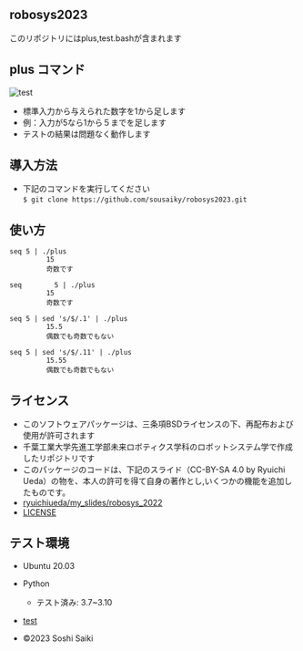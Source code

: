 ## robosys2023
このリポジトリにはplus,test.bashが含まれます  

## plus コマンド

![test](https://github.com/Sousaiky/robosys2023/actions/workflows/test.yml/badge.svg)  

* 標準入力から与えられた数字を1から足します    
* 例：入力が5なら1から５までを足します    
* テストの結果は問題なく動作します  

## 導入方法

* 下記のコマンドを実行してください  
` $ git clone https://github.com/sousaiky/robosys2023.git ` 

## 使い方

```
seq 5 | ./plus   
         15  
         奇数です

seq        5 | ./plus
         15
         奇数です  
  
seq 5 | sed 's/$/.1' | ./plus      
         15.5  
         偶数でも奇数でもない
  
seq 5 | sed 's/$/.11' | ./plus
         15.55
         偶数でも奇数でもない
```

## ライセンス

* このソフトウェアパッケージは、三条項BSDライセンスの下、再配布および使用が許可されます  
* 千葉工業大学先進工学部未来ロボティクス学科のロボットシステム学で作成したリポジトリです  
* このパッケージのコードは、下記のスライド（CC-BY-SA 4.0 by Ryuichi Ueda）の物を、本人の許可を得て自身の著作とし,いくつかの機能を追加したものです。
* [ ryuichiueda/my_slides/robosys_2022](https://github.com/ryuichiueda/my_slides/blob/master/robosys_2022/lesson4.md)  
* [LICENSE](https://github.com/Sousaiky/robosys2023/blob/main/LICENSE)  

## テスト環境

* Ubuntu 20.03
* Python
  * テスト済み: 3.7~3.10  
* [test](https://github.com/Sousaiky/robosys2023/blob/main/test.bash)  

* ©2023 Soshi Saiki
